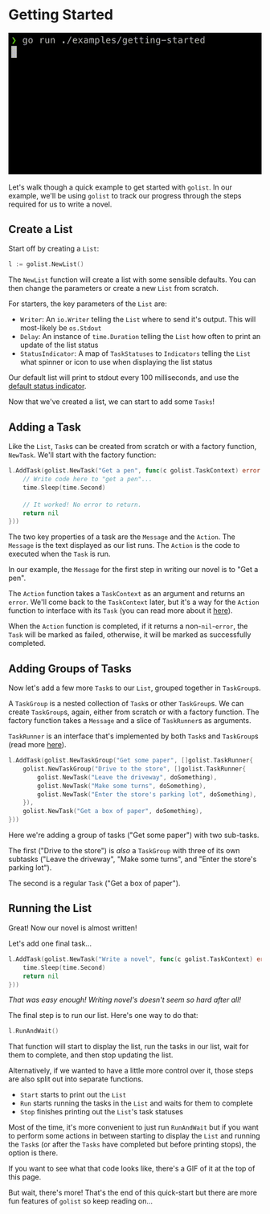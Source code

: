 # Getting Started

![](../assets/getting-started.gif)

Let's walk though a quick example to get started with `golist`. In our example, we'll be using `golist` to track our progress through the steps required for us to write a novel.

## Create a List

Start off by creating a `List`:

```go
l := golist.NewList()
```

The `NewList` function will create a list with some sensible defaults. You can then change the parameters or create a new `List` from scratch.

For starters, the key parameters of the `List` are:

* `Writer`: An `io.Writer` telling the `List` where to send it's output. This will most-likely be `os.Stdout`
* `Delay`: An instance of `time.Duration` telling the `List` how often to print an update of the list status
* `StatusIndicator`: A map of `TaskStatuses` to `Indicators` telling the `List` what spinner or icon to use when displaying the list status

Our default list will print to stdout every 100 milliseconds, and use the [default status indicator](https://pkg.go.dev/github.com/a-poor/golist#CreateDefaultStatusIndicator).

Now that we've created a list, we can start to add some `Tasks`!

## Adding a Task

Like the `List`, `Task`s can be created from scratch or with a factory function, `NewTask`. We'll start with the factory function:

```go
l.AddTask(golist.NewTask("Get a pen", func(c golist.TaskContext) error {
    // Write code here to "get a pen"...
    time.Sleep(time.Second)

    // It worked! No error to return.
    return nil
}))
```

The two key properties of a task are the `Message` and the `Action`. The `Message` is the text displayed as our list runs. The `Action` is the code to executed when the `Task` is run.

In our example, the `Message` for the first step in writing our novel is to "Get a pen".

The `Action` function takes a `TaskContext` as an argument and returns an `error`. We'll come back to the `TaskContext` later, but it's a way for the `Action` function to interface with its `Task` (you can read more about it [here](https://pkg.go.dev/github.com/a-poor/golist#TaskContext)).

When the `Action` function is completed, if it returns a non-`nil`-`error`, the `Task` will be marked as failed, otherwise, it will be marked as successfully completed.

## Adding Groups of Tasks

Now let's add a few more `Task`s to our `List`, grouped together in `TaskGroup`s.

A `TaskGroup` is a nested collection of `Task`s or other `TaskGroup`s. We can create `TaskGroup`s, again, either from scratch or with a factory function. The factory function takes a `Message` and a slice of `TaskRunner`s as arguments. 

`TaskRunner` is an interface that's implemented by both `Task`s and `TaskGroup`s (read more [here](https://pkg.go.dev/github.com/a-poor/golist#TaskRunner)).

```go
l.AddTask(golist.NewTaskGroup("Get some paper", []golist.TaskRunner{
    golist.NewTaskGroup("Drive to the store", []golist.TaskRunner{
        golist.NewTask("Leave the driveway", doSomething),
        golist.NewTask("Make some turns", doSomething),
        golist.NewTask("Enter the store's parking lot", doSomething),
    }),
    golist.NewTask("Get a box of paper", doSomething),
}))
```

Here we're adding a group of tasks ("Get some paper") with two sub-tasks. 

The first ("Drive to the store") is _also_ a `TaskGroup` with three of its own subtasks ("Leave the driveway", "Make some turns", and "Enter the store's parking lot"). 

The second is a regular `Task` ("Get a box of paper").

## Running the List

Great! Now our novel is almost written!

Let's add one final task...

```go
l.AddTask(golist.NewTask("Write a novel", func(c golist.TaskContext) error {
    time.Sleep(time.Second)
    return nil
}))
```

_That was easy enough! Writing novel's doesn't seem so hard after all!_

The final step is to run our list. Here's one way to do that:

```go
l.RunAndWait()
```

That function will start to display the list, run the tasks in our list, wait for them to complete, and then stop updating the list.

Alternatively, if we wanted to have a little more control over it, those steps are also split out into separate functions.

* `Start` starts to print out the `List`
* `Run` starts running the tasks in the `List` and waits for them to complete
* `Stop` finishes printing out the `List`'s task statuses

Most of the time, it's more convenient to just run `RunAndWait` but if you want to perform some actions in between starting to display the `List` and running the `Task`s (or after the `Tasks` have completed but before printing stops), the option is there.

If you want to see what that code looks like, there's a GIF of it at the top of this page.

But wait, there's more! That's the end of this quick-start but there are more fun features of `golist` so keep reading on...
